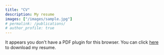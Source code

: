 ```yaml
---
title: "CV"
description: My resume
images: ["/images/sample.jpg"]
# permalink: /publications/
# author_profile: true
---
```


<object data="{{ site.url }}{{ site.baseurl }}/static/pdf/NguyenNhuKhoa_CV.pdf" type="application/pdf" width="1000" height="1430"> 
  <p>It appears you don't have a PDF plugin for this browser. You can click <a href="{{ site.url }}{{ site.baseurl }}/static/pdf/NguyenNhuKhoa_CV.pdf">  here</a> to download my resume. </p>  
</object>
